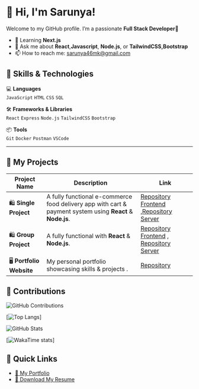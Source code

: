 # 👋 Hi, I'm Sarunya!

Welcome to my GitHub profile. I’m a passionate **Full Stack Developer**🎉

- 🌱 Learning **Next.js** 
- 💬 Ask me about **React**,**Javascript**, **Node.js**, or **TailwindCSS,Bootstrap**
- 📫 How to reach me: [sarunya46mk@gmail.com](https://mail.google.com/mail/?view=cm&fs=1&to=sarunya46mk@gmail.com)
  
## 🚀 Skills & Technologies

💻 **Languages**  
`JavaScript` `HTML` `CSS` `SQL`

🛠️ **Frameworks & Libraries**  
`React` `Express` `Node.js` `TailwindCSS` `Bootstrap`

📦 **Tools**  
`Git` `Docker` `Postman` `VSCode`

---

## 🌟 My Projects

| Project Name                    | Description                                                                                  | Link                                   |
|---------------------------------|----------------------------------------------------------------------------------------------|----------------------------------------|
| 🛍️ **Single Project**       | A fully functional e-commerce food delivery app with cart & payment system using **React** & **Node.js**.  | [Repository Frontend](https://github.com/Sarunyamk/Single_Project_restaurant-client) ,[Repository Server](https://github.com/Sarunyamk/Single_Project_restaurant-server)|
| 🛍️ **Group Project**             |  A fully functional with  **React** & **Node.js**.                            | [Repository Frontend](https://github.com/Sarunyamk/Friend_Pow_Client) , [Repository Server](https://github.com/Sarunyamk/Friend_Pow_Server)|
| 🖥️ **Portfolio Website**          | My personal portfolio showcasing skills & projects .       | [Repository](https://github.com/Sarunyamk/My-Portfolio)  |

## 🌟 Contributions
![GitHub Contributions](https://github-readme-streak-stats.herokuapp.com/?user=Sarunyamk)

[![Top Langs](https://github-readme-stats.vercel.app/api/top-langs/?username=Sarunyamk&layout=donut-vertical)]

![GitHub Stats](https://github-readme-stats.vercel.app/api?username=Sarunyamk&show_icons=true&theme=tokyonight)  

[![WakaTime stats](https://github-readme-stats.vercel.app/api/wakatime?username=SarunyaMnk)]
## 🔗 Quick Links
- [🌟 My Portfolio](https://sarunyamk-portfolio.com)
- [📁 Download My Resume](https://res.cloudinary.com/mnksarunya/image/upload/w_400/v1731987143/dwr9pdaeufsphgmqydby.png)
